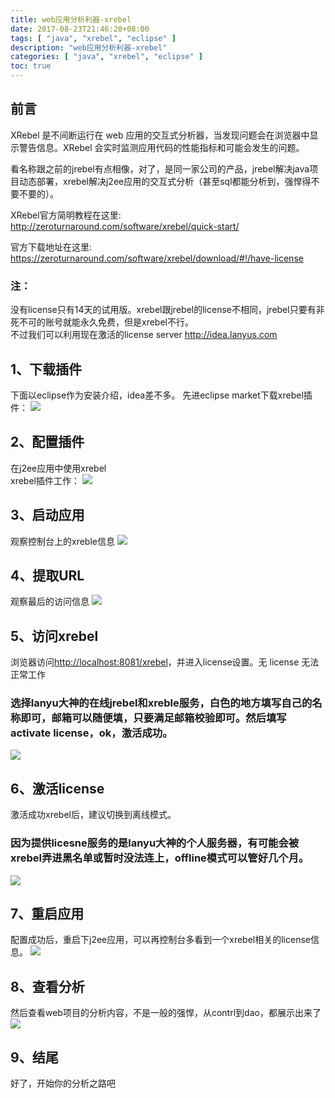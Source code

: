 ```yaml
---
title: web应用分析利器-xrebel
date: 2017-08-23T21:46:20+08:00
tags: [ "java", "xrebel", "eclipse" ] 
description: "web应用分析利器-xrebel"
categories: [ "java", "xrebel", "eclipse" ]
toc: true
---
```


## 前言
XRebel 是不间断运行在 web 应用的交互式分析器，当发现问题会在浏览器中显示警告信息。XRebel 会实时监测应用代码的性能指标和可能会发生的问题。  

看名称跟之前的jrebel有点相像，对了，是同一家公司的产品，jrebel解决java项目动态部署，xrebel解决j2ee应用的交互式分析（甚至sql都能分析到，强悍得不要不要的）。

XRebel官方简明教程在这里: <http://zeroturnaround.com/software/xrebel/quick-start/>

官方下载地址在这里: <https://zeroturnaround.com/software/xrebel/download/#!/have-license>  

### 注：
没有license只有14天的试用版。xrebel跟jrebel的license不相同，jrebel只要有非死不可的账号就能永久免费，但是xrebel不行。  
不过我们可以利用现在激活的license server <http://idea.lanyus.com>

## 1、下载插件
下面以eclipse作为安装介绍，idea差不多。
先进eclipse market下载xrebel插件：
![](/posts/xrebel/market.jpg)

## 2、配置插件
在j2ee应用中使用xrebel  
xrebel插件工作：
![](/posts/xrebel/config.jpg)

## 3、启动应用
观察控制台上的xreble信息
![](/posts/xrebel/start.jpg)

## 4、提取URL
观察最后的访问信息
![](/posts/xrebel/port.jpg)

## 5、访问xrebel
浏览器访问<http://localhost:8081/xrebel>，并进入license设置。无 license 无法正常工作

### 选择lanyu大神的在线jrebel和xreble服务，白色的地方填写自己的名称即可，邮箱可以随便填，只要满足邮箱校验即可。然后填写activate license，ok，激活成功。
![](/posts/xrebel/active.jpg)

## 6、激活license
激活成功xrebel后，建议切换到离线模式。
### 因为提供licesne服务的是lanyu大神的个人服务器，有可能会被xrebel弄进黑名单或暂时没法连上，offline模式可以管好几个月。
![](/posts/xrebel/license-offline.jpg)

## 7、重启应用
配置成功后，重启下j2ee应用，可以再控制台多看到一个xrebel相关的license信息。
![](/posts/xrebel/license.jpg)

## 8、查看分析
然后查看web项目的分析内容，不是一般的强悍，从contrl到dao，都展示出来了
![](/posts/xrebel/xrebel.jpg)
## 9、结尾
好了，开始你的分析之路吧
